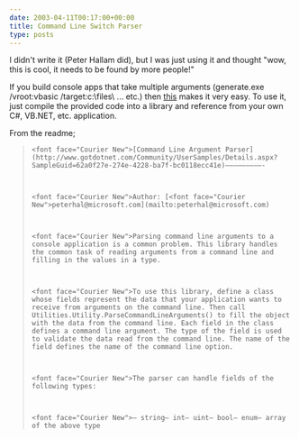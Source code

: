 ```yaml
---
date: 2003-04-11T00:17:00+00:00
title: Command Line Switch Parser
type: posts
---
```

I didn't write it (Peter Hallam did), but I was just using it and thought "wow, this is cool, it needs to be found by more people!"

If you build console apps that take multiple arguments (generate.exe /vroot:vbasic /target:c:\files\ ... etc.) then [this](http://www.gotdotnet.com/Community/UserSamples/Details.aspx?SampleGuid=62a0f27e-274e-4228-ba7f-bc0118ecc41e) makes it very easy. To use it, just compile the provided code into a library and reference from your own C#, VB.NET, etc. application.

From the readme;

<blockquote dir="ltr" style="MARGIN-RIGHT: 0px">

    <font face="Courier New">[Command Line Argument Parser](http://www.gotdotnet.com/Community/UserSamples/Details.aspx?SampleGuid=62a0f27e-274e-4228-ba7f-bc0118ecc41e)–––––––––-



    <font face="Courier New">Author: [<font face="Courier New">peterhal@microsoft.com](mailto:peterhal@microsoft.com)



    <font face="Courier New">Parsing command line arguments to a console application is a common problem. This library handles the common task of reading arguments from a command line and filling in the values in a type.



    <font face="Courier New">To use this library, define a class whose fields represent the data that your application wants to receive from arguments on the command line. Then call Utilities.Utility.ParseCommandLineArguments() to fill the object with the data from the command line. Each field in the class defines a command line argument. The type of the field is used to validate the data read from the command line. The name of the field defines the name of the command line option.



    <font face="Courier New">The parser can handle fields of the following types:



    <font face="Courier New">– string– int– uint– bool– enum– array of the above type

</blockquote>


